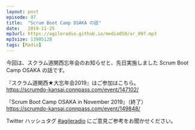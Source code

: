 ```yaml
---
layout: post
episode: 97
title:  "Scrum Boot Camp OSAKA の話"
date:   2019-11-25
mp3url: https://agileradio.github.io/media050/ar_097.mp3
mp3size: 13905128
tags: [Radio]
---
```


今回は、スクラム道関西忘年会のお知らせと、先日実施しました Scrum Boot Camp OSAKA の話です。  

『スクラム道関西★大忘年会2019』はご参加はこちら。   
<https://scrumdo-kansai.connpass.com/event/147102/>  

『Scrum Boot Camp OSAKA in November 2019』（終了）  
<https://scrumdo-kansai.connpass.com/event/149848/>  

Twitter ハッシュタグ [#agileradio](https://twitter.com/intent/tweet?hashtags=agileradio) にご意見ご参考をお聞かせください。

